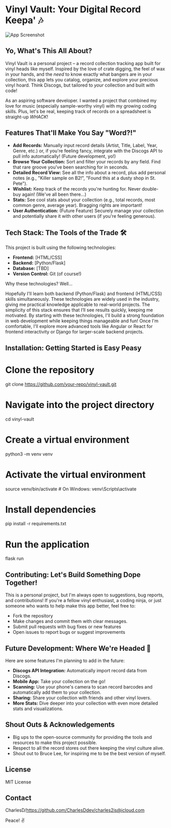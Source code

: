 # Vinyl Vault: Your Digital Record Keepa' 🎶

![App Screenshot](https://github.com/user-attachments/assets/89bb2f6a-182c-4df0-842a-bf46391c6ecf) 

## Yo, What's This All About?

Vinyl Vault is a personal project – a record collection tracking app built for vinyl heads like myself.  Inspired by the love of crate digging, the feel of wax in your hands, and the *need* to know exactly what bangers are in your collection, this app lets you catalog, organize, and explore your precious vinyl hoard.  Think Discogs, but tailored to *your* collection and built with code!

As an aspiring software developer. I wanted a project that combined my love for music (especially sample-worthy vinyl) with my growing coding skills.  Plus, let's be real, keeping track of records on a spreadsheet is straight-up *WHACK*!

## Features That'll Make You Say "Word?!"

*   **Add Records:**  Manually input record details (Artist, Title, Label, Year, Genre, etc.) or, if you're feeling fancy, integrate with the Discogs API to pull info automatically! (Future development, yo!)
*   **Browse Your Collection:**  Sort and filter your records by any field.  Find that rare groove you've been searching for in seconds.
*   **Detailed Record View:** See all the info about a record, plus add personal notes (e.g., "Killer sample on B2!", "Found this at a dusty shop in St. Pete").
*   **Wishlist:** Keep track of the records you're hunting for.  Never double-buy again!  (We've all been there...)
*   **Stats:** See cool stats about your collection (e.g., total records, most common genre, average year).  Bragging rights are important!
*   **User Authentication:** (Future Feature) Securely manage your collection and potentially share it with other users (if you're feeling generous).

## Tech Stack: The Tools of the Trade 🛠️

This project is built using the following technologies:

*   **Frontend:** [HTML/CSS]
*   **Backend:** [Python/Flask]
*   **Database:** [TBD]
*   **Version Control:** Git (of course!)

Why these technologies? Well...

Hopefully I'll learn both backend (Python/Flask) and frontend (HTML/CSS) skills simultaneously. These technologies are widely used in the industry, giving me practical knowledge applicable to real-world projects. The simplicity of this stack ensures that I’ll see results quickly, keeping me motivated.
By starting with these technologies, I'll build a strong foundation in web development while keeping things manageable and fun! Once I'm comfortable, I'll explore more advanced tools like Angular or React for frontend interactivity or Django for larger-scale backend projects.

## Installation: Getting Started is Easy Peasy

# Clone the repository
git clone https://github.com/your-repo/vinyl-vault.git

# Navigate into the project directory
cd vinyl-vault

# Create a virtual environment
python3 -m venv venv

# Activate the virtual environment
source venv/bin/activate  # On Windows: venv\Scripts\activate

# Install dependencies
pip install -r requirements.txt

# Run the application
flask run

## Contributing:  Let's Build Something Dope Together!

This is a personal project, but I'm always open to suggestions, bug reports, and contributions! If you're a fellow vinyl enthusiast, a coding ninja, or just someone who wants to help make this app better, feel free to:

*   Fork the repository
*   Make changes and commit them with clear messages.
*   Submit pull requests with bug fixes or new features
*   Open issues to report bugs or suggest improvements
  

## Future Development:  Where We're Headed 🚀

Here are some features I'm planning to add in the future:

*   **Discogs API Integration:**  Automatically import record data from Discogs.
*   **Mobile App:**  Take your collection on the go!
*   **Scanning:** Use your phone's camera to scan record barcodes and automatically add them to your collection.
*   **Sharing:** Share your collection with friends and other vinyl lovers.
*   **More Stats:** Dive deeper into your collection with even more detailed stats and visualizations.

## Shout Outs & Acknowledgements

*   Big ups to the open-source community for providing the tools and resources to make this project possible.
*   Respect to all the record stores out there keeping the vinyl culture alive.
*   Shout out to Bruce Lee, for inspiring me to be the best version of myself.

## License

MIT License

## Contact

CharlesD/https://github.com/CharlesDdev/charles2is@icloud.com

Peace! ✌️
